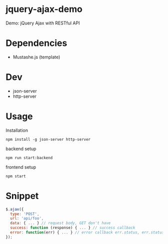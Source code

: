 # jquery-ajax-demo
Demo: jQuery Ajax with RESTful API

# Dependencies
- Mustashe.js (template)

# Dev
- json-server
- http-server

# Usage
Installation
```
npm install -g json-server http-server
```

backend setup
```
npm run start:backend
```

frontend setup
```
npm start
```

# Snippet
```javascript
$.ajax({
  type: 'POST',
  url: 'api/foo',
  data: { ... } // request body, GET don't have
  success: function (response) { ... } // success callback
  error: function(err) { ... } // error callback err.status, err.statusText
});
```
